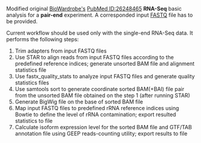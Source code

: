 Modified original [BioWardrobe's](https://biowardrobe.com) [PubMed ID:26248465](https://www.ncbi.nlm.nih.gov/pubmed/26248465)
**RNA-Seq** basic analysis for a **pair-end** experiment.
A corresponded input [FASTQ](http://maq.sourceforge.net/fastq.shtml) file has to be provided.

Current workflow should be used only with the single-end RNA-Seq data. It performs the following steps:
1. Trim adapters from input FASTQ files
2. Use STAR to align reads from input FASTQ files according to the predefined reference indices; generate unsorted BAM file and alignment statistics file
3. Use fastx_quality_stats to analyze input FASTQ files and generate quality statistics files
4. Use samtools sort to generate coordinate sorted BAM(+BAI) file pair from the unsorted BAM file obtained on the step 1 (after running STAR)
5. Generate BigWig file on the base of sorted BAM file
6. Map input FASTQ files to predefined rRNA reference indices using Bowtie to define the level of rRNA contamination; export resulted statistics to file
7. Calculate isoform expression level for the sorted BAM file and GTF/TAB annotation file using GEEP reads-counting utility; export results to file